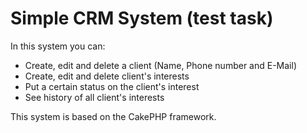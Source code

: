 # Simple CRM System (test task)

In this system you can:

- Create, edit and delete a client (Name, Phone number and E-Mail)
- Create, edit and delete client's interests
- Put a certain status on the client's interest
- See history of all client's interests

This system is based on the CakePHP framework.